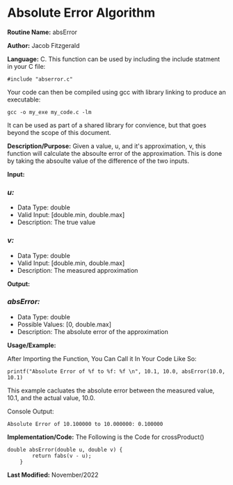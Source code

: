 # Absolute Error Algorithm

**Routine Name:** absError

**Author:** Jacob Fitzgerald

**Language:** C. This function can be used by including the include statment in your C file:
```
#include "abserror.c"
```

Your code can then be compiled using gcc with library linking to produce an executable:
```
gcc -o my_exe my_code.c -lm
```
It can be used as part of a shared library for convience, but that goes beyond the scope of this document.

**Description/Purpose:** Given a value, u, and it's approximation, v, this function will calculate the absoulte error of the approximation. This is done by taking the absoulte value of the difference of the two inputs. 

**Input:**
### *u:* 
  * Data Type: double
  * Valid Input: [double.min, double.max]
  * Description: The true value

  ### *v:* 
  * Data Type: double
  * Valid Input: [double.min, double.max]
  * Description: The measured approximation

**Output:** 
### *absError:*
  * Data Type: double
  * Possible Values: [0, double.max]
  * Description: The absolute error of the approximation

**Usage/Example:**

After Importing the Function, You Can Call it In Your Code Like So:

```
printf("Absolute Error of %f to %f: %f \n", 10.1, 10.0, absError(10.0, 10.1)
```

This example cacluates the absolute error between the measured value, 10.1, and the actual value, 10.0. 

Console Output:
```
Absolute Error of 10.100000 to 10.000000: 0.100000
```

**Implementation/Code:** The Following is the Code for crossProduct()
```
double absError(double u, double v) {
        return fabs(v - u);
    }
```
**Last Modified:** November/2022